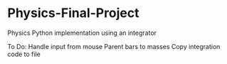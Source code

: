 # Physics-Final-Project
Physics Python implementation using an integrator

To Do:
    Handle input from mouse
    Parent bars to masses
    Copy integration code to file